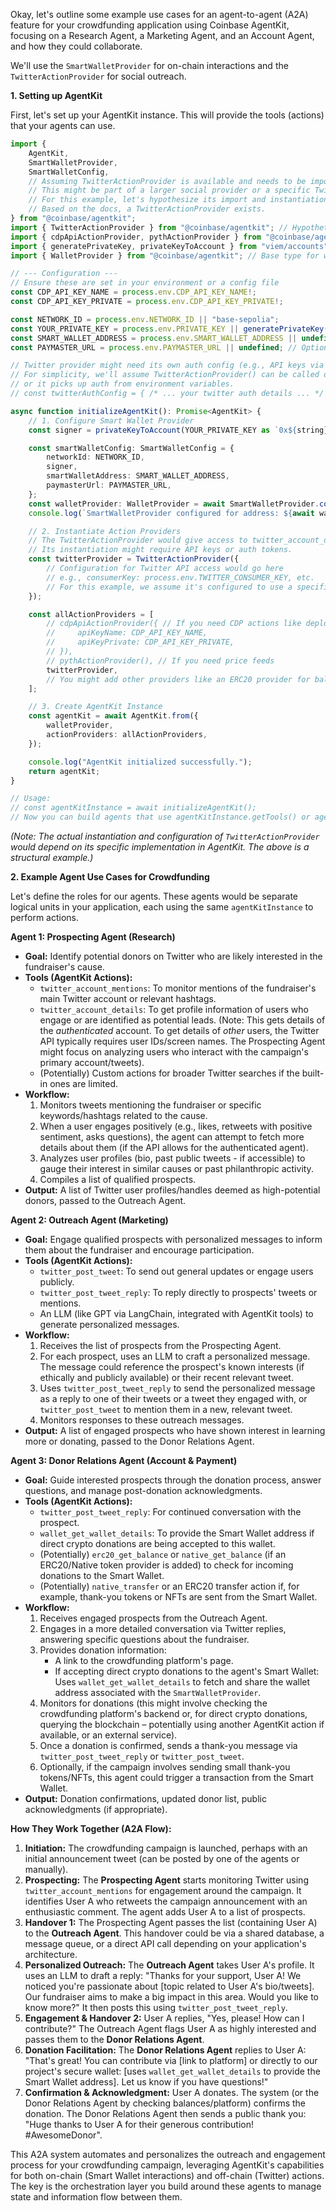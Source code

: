 Okay, let's outline some example use cases for an agent-to-agent (A2A) feature for your crowdfunding application using Coinbase AgentKit, focusing on a Research Agent, a Marketing Agent, and an Account Agent, and how they could collaborate.

We'll use the `SmartWalletProvider` for on-chain interactions and the `TwitterActionProvider` for social outreach.

**1. Setting up AgentKit**

First, let's set up your AgentKit instance. This will provide the tools (actions) that your agents can use.

```typescript
import {
    AgentKit,
    SmartWalletProvider,
    SmartWalletConfig,
    // Assuming TwitterActionProvider is available and needs to be imported
    // This might be part of a larger social provider or a specific Twitter one.
    // For this example, let's hypothesize its import and instantiation.
    // Based on the docs, a TwitterActionProvider exists.
} from "@coinbase/agentkit";
import { TwitterActionProvider } from "@coinbase/agentkit"; // Hypothetical import, adjust if different
import { cdpApiActionProvider, pythActionProvider } from "@coinbase/agentkit"; // As in your example
import { generatePrivateKey, privateKeyToAccount } from "viem/accounts";
import { WalletProvider } from "@coinbase/agentkit"; // Base type for walletProvider

// --- Configuration ---
// Ensure these are set in your environment or a config file
const CDP_API_KEY_NAME = process.env.CDP_API_KEY_NAME!;
const CDP_API_KEY_PRIVATE = process.env.CDP_API_KEY_PRIVATE!;

const NETWORK_ID = process.env.NETWORK_ID || "base-sepolia";
const YOUR_PRIVATE_KEY = process.env.PRIVATE_KEY || generatePrivateKey(); // Your EOA private key for the signer
const SMART_WALLET_ADDRESS = process.env.SMART_WALLET_ADDRESS || undefined; // Optional: if you have an existing smart wallet
const PAYMASTER_URL = process.env.PAYMASTER_URL || undefined; // Optional: for sponsored transactions

// Twitter provider might need its own auth config (e.g., API keys via env vars)
// For simplicity, we'll assume TwitterActionProvider() can be called directly
// or it picks up auth from environment variables.
// const twitterAuthConfig = { /* ... your twitter auth details ... */ };

async function initializeAgentKit(): Promise<AgentKit> {
    // 1. Configure Smart Wallet Provider
    const signer = privateKeyToAccount(YOUR_PRIVATE_KEY as `0x${string}`);

    const smartWalletConfig: SmartWalletConfig = {
        networkId: NETWORK_ID,
        signer,
        smartWalletAddress: SMART_WALLET_ADDRESS,
        paymasterUrl: PAYMASTER_URL,
    };
    const walletProvider: WalletProvider = await SmartWalletProvider.configureWithWallet(smartWalletConfig);
    console.log(`SmartWalletProvider configured for address: ${await walletProvider.getAddress()}`);

    // 2. Instantiate Action Providers
    // The TwitterActionProvider would give access to twitter_account_details, twitter_post_tweet etc.
    // Its instantiation might require API keys or auth tokens.
    const twitterProvider = TwitterActionProvider({
        // Configuration for Twitter API access would go here
        // e.g., consumerKey: process.env.TWITTER_CONSUMER_KEY, etc.
        // For this example, we assume it's configured to use a specific Twitter account.
    });

    const allActionProviders = [
        // cdpApiActionProvider({ // If you need CDP actions like deploy_contract, trade
        //     apiKeyName: CDP_API_KEY_NAME,
        //     apiKeyPrivate: CDP_API_KEY_PRIVATE,
        // }),
        // pythActionProvider(), // If you need price feeds
        twitterProvider,
        // You might add other providers like an ERC20 provider for balance checks, etc.
    ];

    // 3. Create AgentKit Instance
    const agentKit = await AgentKit.from({
        walletProvider,
        actionProviders: allActionProviders,
    });

    console.log("AgentKit initialized successfully.");
    return agentKit;
}

// Usage:
// const agentKitInstance = await initializeAgentKit();
// Now you can build agents that use agentKitInstance.getTools() or agentKitInstance.run(actionName, args)
```
*(Note: The actual instantiation and configuration of `TwitterActionProvider` would depend on its specific implementation in AgentKit. The above is a structural example.)*

**2. Example Agent Use Cases for Crowdfunding**

Let's define the roles for our agents. These agents would be separate logical units in your application, each using the same `agentKitInstance` to perform actions.

**Agent 1: Prospecting Agent (Research)**

*   **Goal:** Identify potential donors on Twitter who are likely interested in the fundraiser's cause.
*   **Tools (AgentKit Actions):**
    *   `twitter_account_mentions`: To monitor mentions of the fundraiser's main Twitter account or relevant hashtags.
    *   `twitter_account_details`: To get profile information of users who engage or are identified as potential leads. (Note: This gets details of the *authenticated* account. To get details of *other* users, the Twitter API typically requires user IDs/screen names. The Prospecting Agent might focus on analyzing users who interact with the campaign's primary account/tweets).
    *   (Potentially) Custom actions for broader Twitter searches if the built-in ones are limited.
*   **Workflow:**
    1.  Monitors tweets mentioning the fundraiser or specific keywords/hashtags related to the cause.
    2.  When a user engages positively (e.g., likes, retweets with positive sentiment, asks questions), the agent can attempt to fetch more details about them (if the API allows for the authenticated agent).
    3.  Analyzes user profiles (bio, past public tweets - if accessible) to gauge their interest in similar causes or past philanthropic activity.
    4.  Compiles a list of qualified prospects.
*   **Output:** A list of Twitter user profiles/handles deemed as high-potential donors, passed to the Outreach Agent.

**Agent 2: Outreach Agent (Marketing)**

*   **Goal:** Engage qualified prospects with personalized messages to inform them about the fundraiser and encourage participation.
*   **Tools (AgentKit Actions):**
    *   `twitter_post_tweet`: To send out general updates or engage users publicly.
    *   `twitter_post_tweet_reply`: To reply directly to prospects' tweets or mentions.
    *   An LLM (like GPT via LangChain, integrated with AgentKit tools) to generate personalized messages.
*   **Workflow:**
    1.  Receives the list of prospects from the Prospecting Agent.
    2.  For each prospect, uses an LLM to craft a personalized message. The message could reference the prospect's known interests (if ethically and publicly available) or their recent relevant tweet.
    3.  Uses `twitter_post_tweet_reply` to send the personalized message as a reply to one of their tweets or a tweet they engaged with, or `twitter_post_tweet` to mention them in a new, relevant tweet.
    4.  Monitors responses to these outreach messages.
*   **Output:** A list of engaged prospects who have shown interest in learning more or donating, passed to the Donor Relations Agent.

**Agent 3: Donor Relations Agent (Account & Payment)**

*   **Goal:** Guide interested prospects through the donation process, answer questions, and manage post-donation acknowledgments.
*   **Tools (AgentKit Actions):**
    *   `twitter_post_tweet_reply`: For continued conversation with the prospect.
    *   `wallet_get_wallet_details`: To provide the Smart Wallet address if direct crypto donations are being accepted to this wallet.
    *   (Potentially) `erc20_get_balance` or `native_get_balance` (if an ERC20/Native token provider is added) to check for incoming donations to the Smart Wallet.
    *   (Potentially) `native_transfer` or an ERC20 transfer action if, for example, thank-you tokens or NFTs are sent from the Smart Wallet.
*   **Workflow:**
    1.  Receives engaged prospects from the Outreach Agent.
    2.  Engages in a more detailed conversation via Twitter replies, answering specific questions about the fundraiser.
    3.  Provides donation information:
        *   A link to the crowdfunding platform's page.
        *   If accepting direct crypto donations to the agent's Smart Wallet: Uses `wallet_get_wallet_details` to fetch and share the wallet address associated with the `SmartWalletProvider`.
    4.  Monitors for donations (this might involve checking the crowdfunding platform's backend or, for direct crypto donations, querying the blockchain – potentially using another AgentKit action if available, or an external service).
    5.  Once a donation is confirmed, sends a thank-you message via `twitter_post_tweet_reply` or `twitter_post_tweet`.
    6.  Optionally, if the campaign involves sending small thank-you tokens/NFTs, this agent could trigger a transaction from the Smart Wallet.
*   **Output:** Donation confirmations, updated donor list, public acknowledgments (if appropriate).

**How They Work Together (A2A Flow):**

1.  **Initiation:** The crowdfunding campaign is launched, perhaps with an initial announcement tweet (can be posted by one of the agents or manually).
2.  **Prospecting:** The **Prospecting Agent** starts monitoring Twitter using `twitter_account_mentions` for engagement around the campaign. It identifies User A who retweets the campaign announcement with an enthusiastic comment. The agent adds User A to a list of prospects.
3.  **Handover 1:** The Prospecting Agent passes the list (containing User A) to the **Outreach Agent**. This handover could be via a shared database, a message queue, or a direct API call depending on your application's architecture.
4.  **Personalized Outreach:** The **Outreach Agent** takes User A's profile. It uses an LLM to draft a reply: "Thanks for your support, User A! We noticed you're passionate about [topic related to User A's bio/tweets]. Our fundraiser aims to make a big impact in this area. Would you like to know more?" It then posts this using `twitter_post_tweet_reply`.
5.  **Engagement & Handover 2:** User A replies, "Yes, please! How can I contribute?" The Outreach Agent flags User A as highly interested and passes them to the **Donor Relations Agent**.
6.  **Donation Facilitation:** The **Donor Relations Agent** replies to User A: "That's great! You can contribute via [link to platform] or directly to our project's secure wallet: [uses `wallet_get_wallet_details` to provide the Smart Wallet address]. Let us know if you have questions!"
7.  **Confirmation & Acknowledgment:** User A donates. The system (or the Donor Relations Agent by checking balances/platform) confirms the donation. The Donor Relations Agent then sends a public thank you: "Huge thanks to User A for their generous contribution! #AwesomeDonor".

This A2A system automates and personalizes the outreach and engagement process for your crowdfunding campaign, leveraging AgentKit's capabilities for both on-chain (Smart Wallet interactions) and off-chain (Twitter) actions. The key is the orchestration layer you build around these agents to manage state and information flow between them.